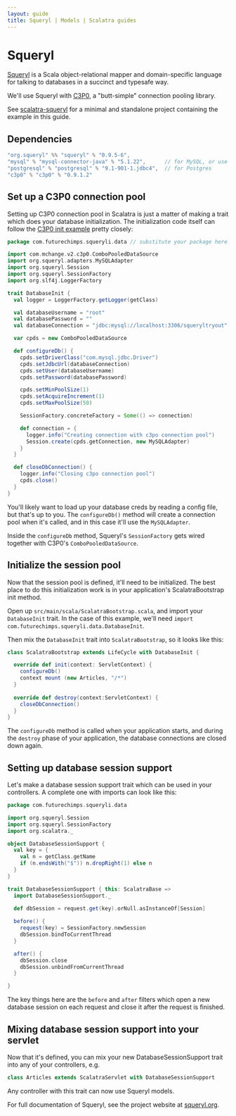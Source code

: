 ```yaml
---
layout: guide
title: Squeryl | Models | Scalatra guides
---
```


<div class="page-header">
  <h1>Squeryl</h1>
</div>

[Squeryl](http://squeryl.org/) is a Scala object-relational mapper and
domain-specific language for talking to databases in a succinct and
typesafe way.

We'll use Squeryl with [C3P0](http://www.mchange.com/projects/c3p0/),
a "butt-simple" connection pooling library.

<div class="alert alert-info">
  <span class="badge badge-info"><i class="icon-flag icon-white"></i></span>
  See
  <a href="https://github.com/scalatra/scalatra-website-examples/tree/master/2.2/persistence/scalatra-squeryl">scalatra-squeryl</a>
  for a minimal and standalone project containing the example in this guide.
</div>

## Dependencies

```scala
"org.squeryl" %% "squeryl" % "0.9.5-6", 
"mysql" % "mysql-connector-java" % "5.1.22",      // for MySQL, or use
"postgresql" % "postgresql" % "9.1-901-1.jdbc4",  // for Postgres
"c3p0" % "c3p0" % "0.9.1.2"
```

## Set up a C3P0 connection pool

Setting up C3P0 connection pool in Scalatra is just a matter of making
a trait which does your database initialization. The initialization
code itself can follow the 
[C3P0 init example](http://www.mchange.com/projects/c3p0/#quickstart)
pretty closely:

```scala
package com.futurechimps.squeryli.data // substitute your package here!

import com.mchange.v2.c3p0.ComboPooledDataSource
import org.squeryl.adapters.MySQLAdapter
import org.squeryl.Session
import org.squeryl.SessionFactory
import org.slf4j.LoggerFactory

trait DatabaseInit {
  val logger = LoggerFactory.getLogger(getClass)

  val databaseUsername = "root"
  val databasePassword = ""
  val databaseConnection = "jdbc:mysql://localhost:3306/squeryltryout"

  var cpds = new ComboPooledDataSource

  def configureDb() {
    cpds.setDriverClass("com.mysql.jdbc.Driver")
    cpds.setJdbcUrl(databaseConnection)
    cpds.setUser(databaseUsername)
    cpds.setPassword(databasePassword)

    cpds.setMinPoolSize(1)
    cpds.setAcquireIncrement(1)
    cpds.setMaxPoolSize(50)

    SessionFactory.concreteFactory = Some(() => connection)

    def connection = {
      logger.info("Creating connection with c3po connection pool")
      Session.create(cpds.getConnection, new MySQLAdapter)
    }
  }

  def closeDbConnection() {
    logger.info("Closing c3po connection pool")
    cpds.close()
  }
}


```

You'll likely want to load up your database creds by reading a config file,
but that's up to you. The `configureDb()` method will create a connection pool when it's called, and in this case it'll use the `MySQLAdapter`. 

Inside the `configureDb` method, Squeryl's `SessionFactory` gets wired together 
with C3P0's `ComboPooledDataSource`.

## Initialize the session pool

Now that the session pool is defined, it'll need to be initialized. The best
place to do this initialization work is in your application's ScalatraBootstrap
init method.

Open up `src/main/scala/ScalatraBootstrap.scala`, and import your `DatabaseInit`
trait. In the case of this example, we'll need 
`import com.futurechimps.squeryli.data.DatabaseInit`.

Then mix the `DatabaseInit` trait into `ScalatraBootstrap`, so it looks like this:

```scala
class ScalatraBootstrap extends LifeCycle with DatabaseInit {

  override def init(context: ServletContext) {
    configureDb()
    context mount (new Articles, "/*")
  }
  
  override def destroy(context:ServletContext) {
    closeDbConnection()
  }
}
```

The `configureDb` method is called when your application starts, and during the
`destroy` phase of your application, the database connections are closed down
again. 

## Setting up database session support

Let's make a database session support trait which can be used in your
controllers. A complete one with imports can look like this:

```scala
package com.futurechimps.squeryli.data

import org.squeryl.Session
import org.squeryl.SessionFactory
import org.scalatra._

object DatabaseSessionSupport {
  val key = {
    val n = getClass.getName
    if (n.endsWith("$")) n.dropRight(1) else n
  }
}

trait DatabaseSessionSupport { this: ScalatraBase =>
  import DatabaseSessionSupport._

  def dbSession = request.get(key).orNull.asInstanceOf[Session]
  
  before() { 
    request(key) = SessionFactory.newSession 
    dbSession.bindToCurrentThread 
  }

  after() {
    dbSession.close
    dbSession.unbindFromCurrentThread
  }

}
```

The key things here are the `before` and `after` filters which open a new database
session on each request and close it after the request is finished.

## Mixing database session support into your servlet

Now that it's defined, you can mix your new DatabaseSessionSupport trait into
any of your controllers, e.g.

```scala
class Articles extends ScalatraServlet with DatabaseSessionSupport
```

Any controller with this trait can now use Squeryl models.

For full documentation of Squeryl, see the project website at
[squeryl.org](http://squeryl.org).